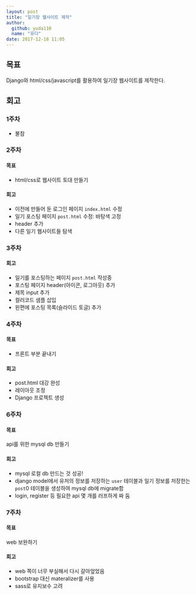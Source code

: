 ```yaml
---
layout: post
title: "일기장 웹사이트 제작"
author: 
  github: yuda110
  name: "유다"
date: 2017-12-18 11:05
---
```


## 목표
Django와 html/css/javascript를 활용하여 일기장 웹사이트를 제작한다.

## 회고
### 1주차
- 불참

### 2주차
#### 목표
- html/css로 웹사이트 토대 만들기 

#### 회고
- 이전에 만들어 둔 로그인 페이지 `index.html` 수정
- 일기 포스팅 페이지 `post.html` 수정: 바탕색 고정
- header 추가
- 다른 일기 웹사이트들 탐색

### 3주차
#### 회고
- 일기를 포스팅하는 페이지 `post.html` 작성중
- 포스팅 페이지 header(아이콘, 로그아웃) 추가
- 제목 input 추가
- 컬러코드 샘플 삽입
- 왼편에 포스팅 목록(슬라이드 토글) 추가

### 4주차
#### 목표
- 프론트 부분 끝내기

#### 회고
- post.html 대강 완성
- 레이아웃 조정
- Django 프로젝트 생성

### 6주차
#### 목표
api를 위한 mysql db 만들기

#### 회고
- mysql 로컬 db 만드는 것 성공!
- django model에서 유저의 정보를 저장하는 `user` 테이블과 일기 정보를 저장한는 `post`0 테이블을 생성하여 mysql db에 migrate함
- login, register 등 필요한 api 몇 개를 러프하게 짜 둠

### 7주차
#### 목표
web 보완하기

#### 회고
- web 쪽이 너무 부실해서 다시 갈아엎었음
- bootstrap 대신 materalizer를 사용
- sass로 유지보수 고려
